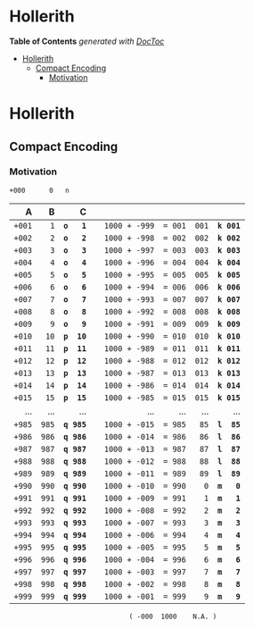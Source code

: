 

# Hollerith


<!-- START doctoc generated TOC please keep comment here to allow auto update -->
<!-- DON'T EDIT THIS SECTION, INSTEAD RE-RUN doctoc TO UPDATE -->
**Table of Contents**  *generated with [DocToc](https://github.com/thlorenz/doctoc)*

- [Hollerith](#hollerith)
  - [Compact Encoding](#compact-encoding)
    - [Motivation](#motivation)

<!-- END doctoc generated TOC please keep comment here to allow auto update -->

# Hollerith

## Compact Encoding

### Motivation


```
+000      0   n
```


| A        | B     | C           |     |               |         |       |             |
| -------: | ---:  | ---:        | --- | ---:          | ---:    | ---:  | ---:        |
| `+001`   | `1`   | **`o   1`** |     | `1000 + -999` | `= 001` | `001` | **`k 001`** |
| `+002`   | `2`   | **`o   2`** |     | `1000 + -998` | `= 002` | `002` | **`k 002`** |
| `+003`   | `3`   | **`o   3`** |     | `1000 + -997` | `= 003` | `003` | **`k 003`** |
| `+004`   | `4`   | **`o   4`** |     | `1000 + -996` | `= 004` | `004` | **`k 004`** |
| `+005`   | `5`   | **`o   5`** |     | `1000 + -995` | `= 005` | `005` | **`k 005`** |
| `+006`   | `6`   | **`o   6`** |     | `1000 + -994` | `= 006` | `006` | **`k 006`** |
| `+007`   | `7`   | **`o   7`** |     | `1000 + -993` | `= 007` | `007` | **`k 007`** |
| `+008`   | `8`   | **`o   8`** |     | `1000 + -992` | `= 008` | `008` | **`k 008`** |
| `+009`   | `9`   | **`o   9`** |     | `1000 + -991` | `= 009` | `009` | **`k 009`** |
| `+010`   | `10`  | **`p  10`** |     | `1000 + -990` | `= 010` | `010` | **`k 010`** |
| `+011`   | `11`  | **`p  11`** |     | `1000 + -989` | `= 011` | `011` | **`k 011`** |
| `+012`   | `12`  | **`p  12`** |     | `1000 + -988` | `= 012` | `012` | **`k 012`** |
| `+013`   | `13`  | **`p  13`** |     | `1000 + -987` | `= 013` | `013` | **`k 013`** |
| `+014`   | `14`  | **`p  14`** |     | `1000 + -986` | `= 014` | `014` | **`k 014`** |
| `+015`   | `15`  | **`p  15`** |     | `1000 + -985` | `= 015` | `015` | **`k 015`** |
| ...      | ...   | ...         |     | ...           | ...     | ...   | ...         |
| `+985`   | `985` | **`q 985`** |     | `1000 + -015` | `= 985` | `85`  | **`l  85`** |
| `+986`   | `986` | **`q 986`** |     | `1000 + -014` | `= 986` | `86`  | **`l  86`** |
| `+987`   | `987` | **`q 987`** |     | `1000 + -013` | `= 987` | `87`  | **`l  87`** |
| `+988`   | `988` | **`q 988`** |     | `1000 + -012` | `= 988` | `88`  | **`l  88`** |
| `+989`   | `989` | **`q 989`** |     | `1000 + -011` | `= 989` | `89`  | **`l  89`** |
| `+990`   | `990` | **`q 990`** |     | `1000 + -010` | `= 990` | `0`   | **`m   0`** |
| `+991`   | `991` | **`q 991`** |     | `1000 + -009` | `= 991` | `1`   | **`m   1`** |
| `+992`   | `992` | **`q 992`** |     | `1000 + -008` | `= 992` | `2`   | **`m   2`** |
| `+993`   | `993` | **`q 993`** |     | `1000 + -007` | `= 993` | `3`   | **`m   3`** |
| `+994`   | `994` | **`q 994`** |     | `1000 + -006` | `= 994` | `4`   | **`m   4`** |
| `+995`   | `995` | **`q 995`** |     | `1000 + -005` | `= 995` | `5`   | **`m   5`** |
| `+996`   | `996` | **`q 996`** |     | `1000 + -004` | `= 996` | `6`   | **`m   6`** |
| `+997`   | `997` | **`q 997`** |     | `1000 + -003` | `= 997` | `7`   | **`m   7`** |
| `+998`   | `998` | **`q 998`** |     | `1000 + -002` | `= 998` | `8`   | **`m   8`** |
| `+999`   | `999` | **`q 999`** |     | `1000 + -001` | `= 999` | `9`   | **`m   9`** |

```
                              ( -000  1000    N.A. )
```




